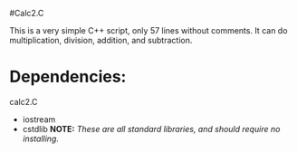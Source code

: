 #Calc2.C

This is a very simple C++ script, only 57 lines without comments. It can do multiplication, division, addition, and subtraction.

Dependencies:
================
calc2.C
- iostream
- cstdlib
**NOTE:** *These are all standard libraries, and should require no installing.*
